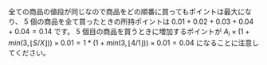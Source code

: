 全ての商品の値段が同じなので商品をどの順番に買ってもポイントは最大になり、 $5$ 個の商品を全て買ったときの所持ポイントは $0.01 + 0.02 + 0.03 + 0.04 + 0.04 = 0.14$ です。 $5$ 個目の商品を買うときに増加するポイントが $A_i \times (1 + min(3, \lfloor S / X \rfloor)) \times 0.01 = 1 * (1 + min(3, \lfloor 4 / 1 \rfloor)) \times 0.01 = 0.04$ になることに注意してください。
